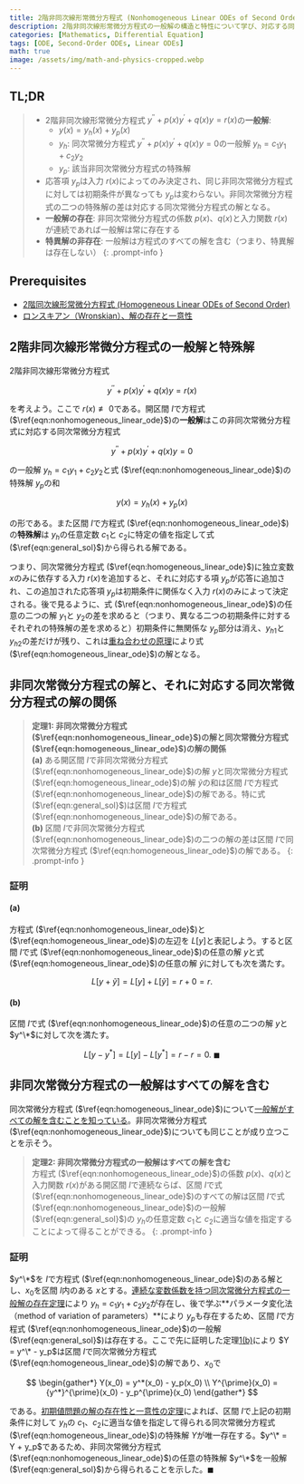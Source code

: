 ```yaml
---
title: 2階非同次線形常微分方程式 (Nonhomogeneous Linear ODEs of Second Order)
description: 2階非同次線形常微分方程式の一般解の構造と特性について学び、対応する同次方程式との関係を理解する。
categories: [Mathematics, Differential Equation]
tags: [ODE, Second-Order ODEs, Linear ODEs]
math: true
image: /assets/img/math-and-physics-cropped.webp
---
```


## TL;DR
> - 2階非同次線形常微分方程式 $y^{\prime\prime} + p(x)y^{\prime} + q(x)y = r(x)$の**一般解**:
>   - $y(x) = y_h(x) + y_p(x)$
>   - $y_h$: 同次常微分方程式 $y^{\prime\prime} + p(x)y^{\prime} + q(x)y = 0$の一般解 $y_h = c_1y_1 + c_2y_2$
>   - $y_p$: 該当非同次常微分方程式の特殊解
> - 応答項 $y_p$は入力 $r(x)$によってのみ決定され、同じ非同次常微分方程式に対しては初期条件が異なっても $y_p$は変わらない。非同次常微分方程式の二つの特殊解の差は対応する同次常微分方程式の解となる。
> - **一般解の存在**: 非同次常微分方程式の係数 $p(x)$、$q(x)$と入力関数 $r(x)$が連続であれば一般解は常に存在する
> - **特異解の非存在**: 一般解は方程式のすべての解を含む（つまり、特異解は存在しない）
{: .prompt-info }

## Prerequisites
- [2階同次線形常微分方程式 (Homogeneous Linear ODEs of Second Order)](/posts/homogeneous-linear-odes-of-second-order/)
- [ロンスキアン（Wronskian）、解の存在と一意性](/posts/wronskian-existence-and-uniqueness-of-solutions/)

## 2階非同次線形常微分方程式の一般解と特殊解
2階非同次線形常微分方程式

$$ y^{\prime\prime} + p(x)y^{\prime} + q(x)y = r(x) \label{eqn:nonhomogeneous_linear_ode}\tag{1}$$

を考えよう。ここで $r(x) \not\equiv 0$である。開区間 $I$で方程式 ($\ref{eqn:nonhomogeneous_linear_ode}$)の**一般解**はこの非同次常微分方程式に対応する同次常微分方程式

$$ y^{\prime\prime} + p(x)y^{\prime} + q(x)y = 0 \label{eqn:homogeneous_linear_ode}\tag{2} $$

の一般解 $y_h = c_1y_1 + c_2y_2$と式 ($\ref{eqn:nonhomogeneous_linear_ode}$)の特殊解 $y_p$の和

$$ y(x) = y_h(x) + y_p(x) \label{eqn:general_sol}\tag{3}$$

の形である。また区間 $I$で方程式 ($\ref{eqn:nonhomogeneous_linear_ode}$)の**特殊解**は $y_h$の任意定数 $c_1$と $c_2$に特定の値を指定して式 ($\ref{eqn:general_sol}$)から得られる解である。

つまり、同次常微分方程式 ($\ref{eqn:homogeneous_linear_ode}$)に独立変数 $x$のみに依存する入力 $r(x)$を追加すると、それに対応する項 $y_p$が応答に追加され、この追加された応答項 $y_p$は初期条件に関係なく入力 $r(x)$のみによって決定される。後で見るように、式 ($\ref{eqn:nonhomogeneous_linear_ode}$)の任意の二つの解 $y_1$と $y_2$の差を求めると（つまり、異なる二つの初期条件に対するそれぞれの特殊解の差を求めると）初期条件に無関係な $y_p$部分は消え、${y_h}_1$と ${y_h}_2$の差だけが残り、これは[重ね合わせの原理](/posts/homogeneous-linear-odes-of-second-order/#重ね合わせの原理)により式 ($\ref{eqn:homogeneous_linear_ode}$)の解となる。

## 非同次常微分方程式の解と、それに対応する同次常微分方程式の解の関係
> **定理1: 非同次常微分方程式 ($\ref{eqn:nonhomogeneous_linear_ode}$)の解と同次常微分方程式 ($\ref{eqn:homogeneous_linear_ode}$)の解の関係**  
> **(a)** ある開区間 $I$で非同次常微分方程式 ($\ref{eqn:nonhomogeneous_linear_ode}$)の解 $y$と同次常微分方程式 ($\ref{eqn:homogeneous_linear_ode}$)の解 $\tilde{y}$の和は区間 $I$で方程式 ($\ref{eqn:nonhomogeneous_linear_ode}$)の解である。特に式 ($\ref{eqn:general_sol}$)は区間 $I$で方程式 ($\ref{eqn:nonhomogeneous_linear_ode}$)の解である。  
> **(b)** 区間 $I$で非同次常微分方程式 ($\ref{eqn:nonhomogeneous_linear_ode}$)の二つの解の差は区間 $I$で同次常微分方程式 ($\ref{eqn:homogeneous_linear_ode}$)の解である。
{: .prompt-info }

### 証明
#### (a)
方程式 ($\ref{eqn:nonhomogeneous_linear_ode}$)と ($\ref{eqn:homogeneous_linear_ode}$)の左辺を $L[y]$と表記しよう。すると区間 $I$で式 ($\ref{eqn:nonhomogeneous_linear_ode}$)の任意の解 $y$と式 ($\ref{eqn:homogeneous_linear_ode}$)の任意の解 $\tilde{y}$に対しても次を満たす。

$$ L[y + \tilde{y}] = L[y] + L[\tilde{y}] = r + 0 = r. $$

#### (b)
区間 $I$で式 ($\ref{eqn:nonhomogeneous_linear_ode}$)の任意の二つの解 $y$と $y^\*$に対して次を満たす。

$$ L[y - y^*] = L[y] - L[y^*] = r - r = 0.\ \blacksquare $$

## 非同次常微分方程式の一般解はすべての解を含む
同次常微分方程式 ($\ref{eqn:homogeneous_linear_ode}$)について[一般解がすべての解を含むことを知っている](/posts/wronskian-existence-and-uniqueness-of-solutions/#一般解はすべての解を含む)。非同次常微分方程式 ($\ref{eqn:nonhomogeneous_linear_ode}$)についても同じことが成り立つことを示そう。

> **定理2: 非同次常微分方程式の一般解はすべての解を含む**  
> 方程式 ($\ref{eqn:nonhomogeneous_linear_ode}$)の係数 $p(x)$、$q(x)$と入力関数 $r(x)$がある開区間 $I$で連続ならば、区間 $I$で式 ($\ref{eqn:nonhomogeneous_linear_ode}$)のすべての解は区間 $I$で式 ($\ref{eqn:nonhomogeneous_linear_ode}$)の一般解 ($\ref{eqn:general_sol}$)の $y_h$の任意定数 $c_1$と $c_2$に適当な値を指定することによって得ることができる。
{: .prompt-info }

### 証明
$y^\*$を $I$で方程式 ($\ref{eqn:nonhomogeneous_linear_ode}$)のある解とし、$x_0$を区間 $I$内のある $x$とする。[連続な変数係数を持つ同次常微分方程式の一般解の存在定理](/posts/wronskian-existence-and-uniqueness-of-solutions/#一般解の存在)により $y_h = c_1y_1 + c_2y_2$が存在し、後で学ぶ**パラメータ変化法（method of variation of parameters）**により $y_p$も存在するため、区間 $I$で方程式 ($\ref{eqn:nonhomogeneous_linear_ode}$)の一般解 ($\ref{eqn:general_sol}$)は存在する。ここで先に証明した定理[1(b)](#非同次常微分方程式の解とそれに対応する同次常微分方程式の解の関係)により $Y = y^\* - y_p$は区間 $I$で同次常微分方程式 ($\ref{eqn:homogeneous_linear_ode}$)の解であり、$x_0$で

$$ \begin{gather*}
Y(x_0) = y^*(x_0) - y_p(x_0) \\
Y^{\prime}(x_0) = {y^*}^{\prime}(x_0) - y_p^{\prime}(x_0)
\end{gather*} $$

である。[初期値問題の解の存在性と一意性の定理](/posts/wronskian-existence-and-uniqueness-of-solutions/#初期値問題の解の存在性と一意性の定理)によれば、区間 $I$で上記の初期条件に対して $y_h$の $c_1$、$c_2$に適当な値を指定して得られる同次常微分方程式 ($\ref{eqn:homogeneous_linear_ode}$)の特殊解 $Y$が唯一存在する。$y^\* = Y + y_p$であるため、非同次常微分方程式 ($\ref{eqn:nonhomogeneous_linear_ode}$)の任意の特殊解 $y^\*$を一般解 ($\ref{eqn:general_sol}$)から得られることを示した。$\blacksquare$
